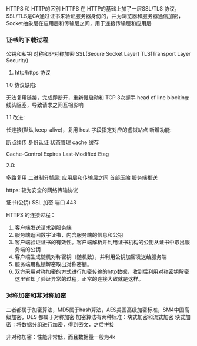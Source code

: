 HTTPS 和 HTTP的区别
HTTPS 在 HTTP的基础上加了一层SSL/TLS 协议，SSL/TLS是CA通过证书来验证服务器身份的，并为浏览器和服务器通信加密，Socket抽象层在应用层和传输层之间，用于连接传输层和应用层
### 证书的下载过程
公钥和私钥
对称和非对称加密
SSL(Secure Socket Layer)
TLS(Transport Layer Security)

1. http/https 协议

1.0 协议缺陷:

无法复用链接，完成即断开，重新慢启动和 TCP 3次握手
head of line blocking: 线头阻塞，导致请求之间互相影响


1.1 改进:

长连接(默认 keep-alive)，复用
host 字段指定对应的虚拟站点
新增功能:

断点续传
身份认证
状态管理
cache 缓存

Cache-Control
Expires
Last-Modified
Etag


2.0:

多路复用
二进制分帧层: 应用层和传输层之间
首部压缩
服务端推送


https: 较为安全的网络传输协议

证书(公钥)
SSL 加密
端口 443

HTTPS 的连接过程：
  1. 客户端发送请求到服务端
  2. 服务端返回数字证书，内含服务端的信息和公钥
  3. 客户端验证证书的有效性。客户端解析并利用证书机构的公钥从证书中取出服务端的公钥
  4. 客户端生成随机对称密钥（随机数），并利用公钥加密发送给服务端
  5. 服务端用私钥解密取出对称密钥。
  6. 双方采用对称加密的方式进行加密传输的http数据，收到后利用对称密钥解密
  这里省却了验证异常的过程，正常的连接大致就是这样。

### 对称加密和非对称加密
  二者都属于加密算法，MD5属于hash算法，AES美国高级加密标准，SM4中国高级加密，DES 都属于对称加密
  加密算法有两种标准：块式加密和流式加密
  块式加密：将数据分组进行加密，得到密文，之后拼接

  非对称加密：性能非常低，而且数据量一般为4k
